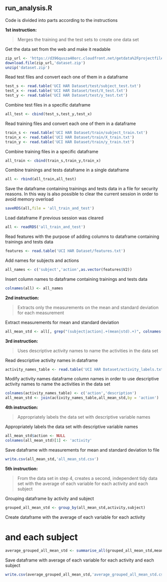 ## run_analysis.R

Code is divided into parts according to the instructions

**1st instruction:**

> Merges the training and the test sets to create one data set

Get the data set from the web and make it readable

```R
zip_url <- 'https://d396qusza40orc.cloudfront.net/getdata%2Fprojectfiles%2FUCI%20HAR%20Dataset.zip'
download.file(zip_url,'dataset.zip')
unzip('dataset.zip')
```

Read test files and convert each one of them in a dataframe

```R
test_s <- read.table('UCI HAR Dataset/test/subject_test.txt')
test_x <- read.table('UCI HAR Dataset/test/X_test.txt')
test_y <- read.table('UCI HAR Dataset/test/y_test.txt')
```

Combine test files in a specific dataframe

```R
all_test <- cbind(test_s,test_y,test_x)
```

Read training files and convert each one of them in a dataframe

```R
train_s <- read.table('UCI HAR Dataset/train/subject_train.txt')
train_x <- read.table('UCI HAR Dataset/train/X_train.txt')
train_y <- read.table('UCI HAR Dataset/train/y_train.txt')
```

Combine training files in a specific dataframe

```R
all_train <- cbind(train_s,train_y,train_x)
```

Combine trainings and tests dataframe in a single dataframe

```R
all <- rbind(all_train,all_test)
```

Save the dataframe containing trainings and tests data in a file
for security reasons. In this way is also possible to clear the 
current session in order to avoid memory overload

```R
saveRDS(all,file = 'all_train_and_test')
```

Load dataframe if previous session was cleared

```R
all <- readRDS('all_train_and_test')
```

Read features with the purpose of adding columns to dataframe
containing trainings and tests data

```R
features <- read.table('UCI HAR Dataset/features.txt')
```

Add names for subjects and actions

```R
all_names <- c('subject','action',as.vector(features$V2))
```

Insert column names to dataframe
containing trainings and tests data

```R
colnames(all) <- all_names
```

**2nd instruction:**

> Extracts only the measurements on the mean and standard deviation for each measurement

Extract measurements for mean and standard deviation

```R
all_mean_std <- all[, grep("(subject|action|.+(mean|std).+)", colnames(all))]
```

**3rd instruction:**

> Uses descriptive activity names to name the activities in the data set

Read descriptive activity names in dataframe

```R
activity_names_table <- read.table('UCI HAR Dataset/activity_labels.txt')
```

Modify activity names dataframe column names in order to
use descriptive activity names to name the activities in the data set

```R
colnames(activity_names_table) <- c('action','description')
all_mean_std <- join(activity_names_table,all_mean_std,by = 'action')
```

**4th instruction:**

> Appropriately labels the data set with descriptive variable names

Appropriately labels the data set with descriptive variable names

```R
all_mean_std$action <- NULL
colnames(all_mean_std)[1] <- 'activity'
```

Save dataframe with measurements for mean and standard deviation to file

```R
write.csv(all_mean_std,'all_mean_std.csv')
```

**5th instruction:**

> From the data set in step 4, creates a second, independent tidy data set with the average of each variable for each activity and each subject

Grouping dataframe by activity and subject

```R
grouped_all_mean_std <- group_by(all_mean_std,activity,subject)
```

Create dataframe with the average of each variable for each activity
# and each subject

```R
average_grouped_all_mean_std <- summarise_all(grouped_all_mean_std,mean)
```

Save dataframe with average of each variable for each activity and each subject

```R
write.csv(average_grouped_all_mean_std,'average_grouped_all_mean_std.csv')
```

